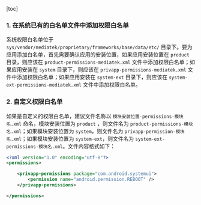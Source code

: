 [toc]

### 1. 在系统已有的白名单文件中添加权限白名单

系统权限白名单位于 `sys/vendor/mediatek/proprietary/frameworks/base/data/etc/` 目录下。要为应用添加白名单，首先需要确认应用的安装位置，如果应用安装位置在 `product` 目录，则应该在 `product-permissions-mediatek.xml` 文件中添加权限白名单；如果应用安装在 `system` 目录下，则应该在 `privapp-permissions-mediatek.xml` 文件中添加权限白名单；如果应用安装在 `system-ext` 目录下，则应该在 `system-ext-permissions-mediatek.xml` 文件中添加权限白名单。

### 2. 自定义权限白名单

如果是自定义的权限白名单，建议文件名称以 `模块安装位置-permissions-模块名.xml` 命名，模块安装位置为 `product` ，则文件名为 `product-permissions-模块名.xml`；如果模块安装位置为 `system`，则文件名为 `privapp-permission-模块名.xml`；如果模块安装位置为 `system-ext`，则文件名为 `system-ext-permissions-模块名.xml`。文件内容格式如下：

```xml
<?xml version="1.0" encoding="utf-8"?>
<permissions>

    <privapp-permissions package="com.android.systemui">
        <permission name="android.permission.REBOOT" />
    </privapp-permissions>

</permissions>
```

